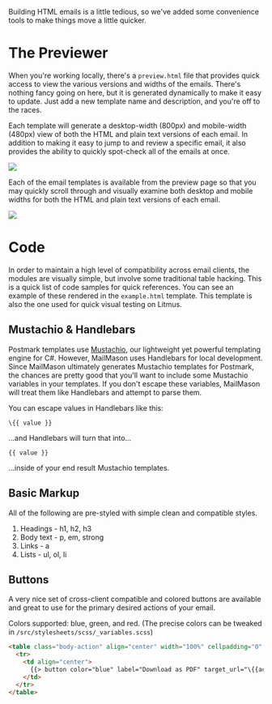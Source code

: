 Building HTML emails is a little tedious, so we've added some convenience tools to make things move a little quicker.

# The Previewer

When you're working locally, there's a `preview.html` file that provides quick access to view the various versions and widths of the emails. There's nothing fancy going on here, but it is generated dynamically to make it easy to update. Just add a new template name and description, and you're off to the races.

Each template will generate a desktop-width (800px) and mobile-width (480px) view of both the HTML and plain text versions of each email. In addition to making it easy to jump to and review a specific email, it also provides the ability to quickly spot-check all of the emails at once.

<a href="http://assets.wildbit.com/postmark/templates/"><img src="http://assets.wildbit.com/postmark/templates/docs/preview.png"></a>

Each of the email templates is available from the preview page so that you may quickly scroll through and visually examine both desktop and mobile widths for both the HTML and plain text versions of each email.

<a href="http://assets.wildbit.com/postmark/templates/"><img src="http://assets.wildbit.com/postmark/templates/docs/sample_emails.png"></a>

# Code

In order to maintain a high level of compatibility across email clients, the modules are visually simple, but involve some traditional table hacking. This is a quick list of code samples for quick references. You can see an example of these rendered in the `example.html` template. This template is also the one used for quick visual testing on Litmus.

## Mustachio & Handlebars

Postmark templates use [Mustachio](https://github.com/wildbit/mustachio), our lightweight yet powerful templating engine for C#. However, MailMason uses Handlebars for local development. Since MailMason ultimately generates Mustachio templates for Postmark, the chances are pretty good that you'll want to include some Mustachio variables in your templates. If you don't escape these variables, MailMason will treat them like Handlebars and attempt to parse them.

You can escape values in Handlebars like this:

```
\{{ value }}
```

...and Handlebars will turn that into...

```
{{ value }}
```

...inside of your end result Mustachio templates.

## Basic Markup

All of the following are pre-styled with simple clean and compatible styles.

1. Headings - h1, h2, h3
2. Body text - p, em, strong
3. Links - a
4. Lists - ul, ol, li

## Buttons

A very nice set of cross-client compatible and colored buttons are available and great to use for the primary desired actions of your email.

Colors supported: blue, green, and red. (The precise colors can be tweaked in `/src/stylesheets/scss/_variables.scss`)

```html
<table class="body-action" align="center" width="100%" cellpadding="0" cellspacing="0">
  <tr>
    <td align="center">
      {{> button color="blue" label="Download as PDF" target_url="\{{action_url}}" }}
    </td>
  </tr>
</table>
```